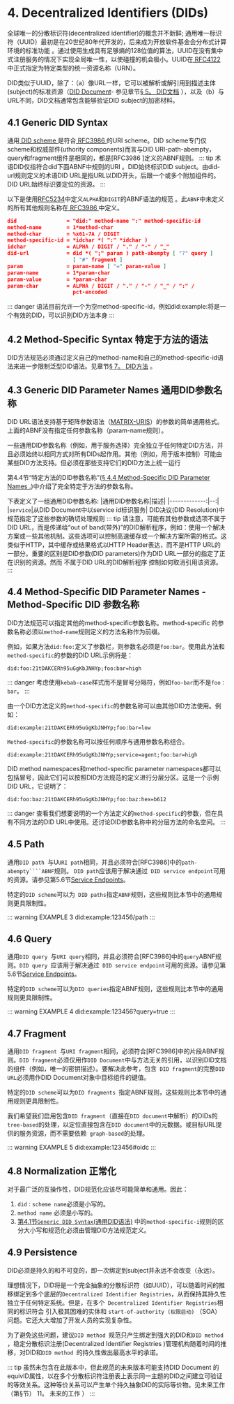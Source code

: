 # 4. Decentralized Identifiers (DIDs)
全球唯一的分散标识符(decentralized identifier)的概念并不新鲜; 通用唯一标识符（UUID）最初是在20世纪80年代开发的，后来成为开放软件基金会分布式计算环境的标准功能 。通过使用生成具有足够熵的128位值的算法，UUID在没有集中式注册服务的情况下实现全局唯一性，以使碰撞的机会极小。UUID在[ RFC4122 ]() 中正式指定为特定类型的统一资源名称（URN）。

DID类似于UUID，除了：（a）像URL一样，它可以被解析或解引用到描述主体(subject)的标准资源（[DID Document]()- 参见章节[§ 5。 DID文档]() ），以及（b）与URL不同，DID文档通常包含能够验证DID subject的加密材料。


## 4.1 Generic DID Syntax
通用[ DID scheme ]()是符合[ RFC3986 ]() 的URI scheme。DID scheme专门仅scheme和权威部件(uthority components)而言与DID URI-path-abempty， query和fragment组件是相同的，都是[RFC3986 ]定义的ABNF规则。
::: tip
术语DID仅指符合did下面ABNF中规则的URI 。DID始终标识DID subject。由did-url规则定义的术语DID URL是指URL以DID开头，后跟一个或多个附加组件的。DID URL始终标识要定位的资源。
:::

以下是使用[RFC5234]()中定义``ALPHA``和``DIGIT``的ABNF语法的规范 。此``ABNF``中未定义的所有其他规则名称在[ RFC3986 ]() 中定义。

```json
did                = "did:" method-name ":" method-specific-id
method-name        = 1*method-char
method-char        = %x61-7A / DIGIT
method-specific-id = *idchar *( ":" *idchar )
idchar             = ALPHA / DIGIT / "." / "-" / "_"
did-url            = did *( ";" param ) path-abempty [ "?" query ]
                     [ "#" fragment ]
param              = param-name [ "=" param-value ]
param-name         = 1*param-char
param-value        = *param-char
param-char         = ALPHA / DIGIT / "." / "-" / "_" / ":" /
                     pct-encoded
```
::: danger
语法目前允许一个为空method-specific-id，例如did:example:将是一个有效的DID，可以识别DID方法本身
:::

## 4.2 Method-Specific Syntax 特定于方法的语法
DID方法规范必须通过定义自己的method-name和自己的method-specific-id语法来进一步限制泛型DID语法。见章节[§ 7。 DID方法]() 。

## 4.3 Generic DID Parameter Names 通用DID参数名称
DID URL语法支持基于矩阵参数语法（[MATRIX-URIS]()）的参数的简单通用格式。上面的ABNF没有指定任何参数名称（param-name规则）。

一些通用DID参数名称（例如，用于服务选择）完全独立于任何特定DID方法，并且必须始终以相同方式对所有DIDs起作用。其他（例如，用于版本控制）可能由某些DID方法支持。但必须在那些支持它们的DID方法上统一运行

第4.4节“特定方法的DID参数名称”([§ 4.4 Method-Specific DID Parameter Names .]())中介绍了完全特定于方法的参数名称。

下表定义了一组通用DID参数名称:
|通用DID参数名称|描述|
|-------------:|--:|
|``service``|从DID Document中以service id标识服务|
DID决议(DID Resolution)中规范指定了这些参数的确切处理规则
::: tip
请注意，可能有其他参数或选项不属于DID URL，而是传递给“out of band(带外)”的DID解析程序，例如：使用一个解决方案或一些其他机制。这些选项可以控制高速缓存或一个解决方案所需的格式。这类似于HTTP，其中缓存或结果格式以HTTP Header表达，而不是HTTP URL的一部分。重要的区别是DID参数(DID parameters)作为DID URL一部分的指定了正在识别的资源。然而 不属于DID URL的DID解析程序 控制如何取消引用该资源。
:::

## 4.4 Method-Specific DID Parameter Names -  Method-Specific DID 参数名称
DID方法规范可以指定其他的method-specific参数名称。method-specific 的参数名称必须以``method-name``规则定义的方法名称作为前缀。

例如，如果方法``did:foo:``定义了参数栏，则参数名必须是``foo:bar``。使用此方法和``method-specific``的参数的DID URL示例将是：

``did:foo:21tDAKCERh95uGgKbJNHYp;foo:bar=high``

::: danger
考虑使用``kebab-case``样式而不是冒号分隔符，例如``foo-bar``而不是``foo：bar``。
:::

由一个DID方法定义的``method-specific``的参数名称可以由其他DID方法使用。例如：

``did:example:21tDAKCERh95uGgKbJNHYp;foo:bar=low``

``Method-specific``的参数名称可以按任何顺序与通用参数名称组合。

``did:example:21tDAKCERh95uGgKbJNHYp;service=agent;foo:bar=high``

DID method namespaces和method-specific parameter namespaces都可以包括冒号，因此它们可以按照DID方法规范的定义进行分层分区。这是一个示例DID URL，它说明了：

``did:foo:baz:21tDAKCERh95uGgKbJNHYp;foo:baz:hex=b612``

::: danger
查看我们想要说明的一个方法定义的``method-specific``的参数，但在具有不同方法的DID URL中使用。还讨论DID参数名称中的分层方法的命名空间。
:::

## 4.5 Path
通用``DID path ``与U`` URI path ``相同，并且必须符合[RFC3986]中的``path-abempty````ABNF``规则。 ``DID path``应该用于解决通过`` DID service endpoint``可用的资源。请参见第5.6节[Service Endpoints]()。

特定的``DID scheme``可以为`` DID paths``指定``ABNF``规则，这些规则比本节中的通用规则更具限制性。

::: warning EXAMPLE 3
did:example:123456/path
:::

## 4.6 Query
通用``DID query ``与``URI query``相同，并且必须符合[RFC3986]中的``query``ABNF规则。``DID query ``应该用于解决通过`` DID service endpoint``可用的资源。请参见第5.6节[Service Endpoints]()。

特定的``DID scheme``可以为``DID queries``指定ABNF规则，这些规则比本节中的通用规则更具限制性。

::: warning EXAMPLE 4
did:example:123456?query=true
:::

## 4.7 Fragment
通用``DID fragment ``与``URI fragment``相同，必须符合[RFC3986]中的片段ABNF规则。``DID fragment``必须仅用作``DID Document``中与方法无关的引用，以识别DID文档的组件（例如，唯一的密钥描述）。要解决此参考，包含`` DID fragment``的完整``DID URL``必须用作DID Document对象中目标组件的键值。

特定的``DID scheme``可以为``DID fragments ``指定ABNF规则，这些规则比本节中的通用规则更具限制性。

我们希望我们启用包含``DID fragment``（直接在``DID document``中解析）的DIDs的``tree-based``的处理，以定位直接包含在``DID document``中的元数据。或目标URL提供的服务资源，而不需要依赖`` graph-based``的处理。

::: warning EXAMPLE 5
did:example:123456#oidc
:::

## 4.8 Normalization 正常化
对于最广泛的互操作性，DID规范化应该尽可能简单和通用。因此：
1. ``did：scheme name``必须是小写的。
2. ``method name`` 必须是小写的。
3. [第4.1节``Generic DID Syntax``(通用DID语法)]() 中的``method-specific-i``规则的区分大小写和规范化必须由管理DID方法规范定义。


## 4.9 Persistence
DID必须是持久的和不可变的，即一次绑定到subject并永远不会改变（永远）。

理想情况下，DID将是一个完全抽象的分散标识符（如UUID），可以随着时间的推移绑定到多个底层的`` Decentralized Identifier Registries ``，从而保持其持久性独立于任何特定系统。但是，在多个`` Decentralized Identifier Registries``相同的标识符会 引入极其困难的实体和 ``start-of-authority (权限启动)`` （SOA）问题。它还大大增加了开发人员的实现复杂性。

为了避免这些问题，建议``DID method ``规范只产生绑定到强大的DID和``DID method ``，稳定分散标识注册(Decentralized Identifier Registries )管理机构随着时间的推移，对DID和``DID method ``的持久性做出最高水平的承诺。

::: tip
虽然未包含在此版本中，但此规范的未来版本可能支持DID Document  的 equivID属性，以在多个分散标识符注册表上表示同一主题的DID之间建立可验证的等效关系。这种等价关系可以产生单个持久抽象DID的实际等价物。见未来工作（第§节） 11。 未来的工作 ）
:::